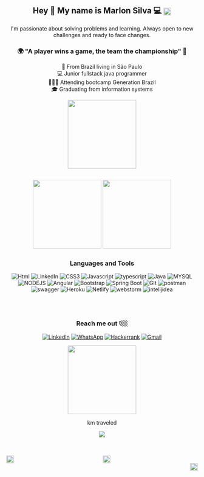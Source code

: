 
<div align="center">
 <h2> Hey 👋
  My name is Marlon Silva 💻
  <img height="20em" align="center"  src="https://www.emugifs.net/wp-content/uploads/2018/11/Cadillacs-and-Dinosaurs-Arcade-Game-Beat-em-up-by-Capcom-1993-Mustapha-Cairo.gif"/> </h2>

I'm passionate about solving problems and learning. Always open to new challenges and ready to face changes.

### 🌍 "A player wins a game, the team the championship" 🧠


 📍 From Brazil living in São Paulo <br />
 💻 Junior fullstack java programmer <br />
 👨🏽‍💻 Attending bootcamp Generation Brazil <br />
 🎓 Graduating from information systems <br />
 
 <img height="180em" align="end"  src="https://www.emugifs.net/wp-content/uploads/2018/11/Cadillacs-and-Dinosaurs-Arcade-Game-Beat-em-up-by-Capcom-1993-Pteranodon.gif"/>

##
</div>

<div align="center">
<img height="180em"  align="center" src="https://github-readme-stats.vercel.app/api?username=MarlonSilva21&show_icons=true&theme=chartreuse-dark&include_all_commits=true&count_private=true"/> <img height="180em" align="center"  src="https://github-readme-stats.vercel.app/api/top-langs/?username=MarlonSilva21&&layout=compact&hide=shell&theme=chartreuse-dark"/> 
 </div>
 
##
<div align="center">
 <h3><p align="center" > Languages and Tools </p></h3>
 
 

<img alt="Html" src="https://img.shields.io/badge/HTML5-E34F26?style=for-the-badge&logo=html5&logoColor=white"/> <img alt="LinkedIn" src="https://img.shields.io/badge/CSS3-1572B6?style=for-the-badge&logo=css3&logoColor=white"/> <img alt="CSS3" src="https://img.shields.io/badge/CSS3-1572B6?style=for-the-badge&logo=css3&logoColor=white"/>  <img alt="Javascript" src="https://img.shields.io/badge/JavaScript-323330?style=for-the-badge&logo=javascript&logoColor=F7DF1E"/>  <img alt="typescript" src="https://img.shields.io/badge/TypeScript-007ACC?style=for-the-badge&logo=typescript&logoColor=white"/>  <img alt="Java" src="https://img.shields.io/badge/Java-ED8B00?style=for-the-badge&logo=java&logoColor=white"/>  <img alt="MYSQL" src="https://img.shields.io/badge/MySQL-00000F?style=for-the-badge&logo=mysql&logoColor=white"/>  <img alt="NODEJS" src="https://img.shields.io/badge/Node.js-339933?style=for-the-badge&logo=nodedotjs&logoColor=white"/>  <img alt="Angular" src="https://img.shields.io/badge/Angular-DD0031?style=for-the-badge&logo=angular&logoColor=white"/>  <img alt="Bootstrap" src="https://img.shields.io/badge/Bootstrap-563D7C?style=for-the-badge&logo=bootstrap&logoColor=white"/>  <img alt="Spring Boot" src="https://img.shields.io/badge/Spring_Boot-F2F4F9?style=for-the-badge&logo=spring-boot"/>  <img alt="GIt" src="https://img.shields.io/badge/Git-F05032?style=for-the-badge&logo=git&logoColor=white"/>  <img alt="postman" src="https://img.shields.io/badge/Postman-FF6C37?style=for-the-badge&logo=Postman&logoColor=white"/>  <img alt="swagger" src="https://img.shields.io/badge/Swagger-85EA2D?style=for-the-badge&logo=Swagger&logoColor=white"/>  <img alt="Heroku" src="https://img.shields.io/badge/Heroku-430098?style=for-the-badge&logo=heroku&logoColor=white"/> <img alt="Netlify" src="https://img.shields.io/badge/Netlify-00C7B7?style=for-the-badge&logo=netlify&logoColor=white"/> <img alt="webstorm" src="https://img.shields.io/badge/WebStorm-000000?style=for-the-badge&logo=WebStorm&logoColor=white"/>  <img alt="intelijidea" src="https://img.shields.io/badge/IntelliJIDEA-000000.svg?style=for-the-badge&logo=intellij-idea&logoColor=white"/>
 
 
 

</div>
 <br />
 <br />
 <div align="center">
  
 <h3> Reach me out 👇🏼 </h3>

[<img alt="LinkedIn" src="https://img.shields.io/badge/linkedin-%230077B5.svg?style=for-the-badge&logo=linkedin&logoColor=white"/>](https://www.linkedin.com/in/marlon-silva-43075a184/)  [<img alt="WhatsApp" src="https://img.shields.io/badge/WhatsApp-25D366?style=for-the-badge&logo=whatsapp&logoColor=white"/>](https://api.whatsapp.com/send?phone=5511964475776) [<img alt="Hackerrank" src="https://img.shields.io/badge/-Hackerrank-2EC866?style=for-the-badge&logo=HackerRank&logoColor=white"/>](https://www.hackerrank.com/josemarlondasil1) [<img alt="Gmail" src="https://img.shields.io/badge/Telegram-2CA5E0?style=for-the-badge&logo=telegram&logoColor=white"/>](https://t.me/marlonsilva21)   
 
 </div>
 
 	
 	

<div align="center">
<img height="180em" align="center"  src="https://www.emugifs.net/wp-content/uploads/2018/11/Cadillacs-and-Dinosaurs-Arcade-Game-Beat-em-up-by-Capcom-1993-Car.gif"/> 
</div>
 
 

<p align="center"> km traveled </p>
<p align="center">   <img alingn="center" src="https://profile-counter.glitch.me/marlonsilva21/count.svg" /></p>

 <br />
 <br />
<div align="left">
<img height="20em" align="left"  src="https://www.emugifs.net/wp-content/uploads/2018/11/Cadillacs-and-Dinosaurs-Arcade-Game-Beat-em-up-by-Capcom-1993-Mustapha-Cairo.gif"/> 
</div>
<div align="center">
 <img height="20em" align="center"  src="https://www.emugifs.net/wp-content/uploads/2018/11/Cadillacs-and-Dinosaurs-Arcade-Game-Beat-em-up-by-Capcom-1993-Mustapha-Cairo-2.gif"/> 
</div>
<div align="right">
 <img height="20em" align="right"  src="https://www.emugifs.net/wp-content/uploads/2018/11/Cadillacs-and-Dinosaurs-Arcade-Game-Beat-em-up-by-Capcom-1993-Tyrannosaurus-Rex-T-Rex.gif"/> 
</div> 



